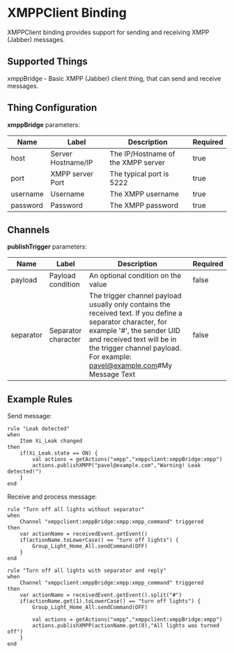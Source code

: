 # XMPPClient Binding

XMPPClient binding provides support for sending and receiving XMPP (Jabber) messages.

## Supported Things

xmppBridge - Basic XMPP (Jabber) client thing, that can send and receive messages.

## Thing Configuration

**xmppBridge** parameters:

| Name   |      Label      |  Description |  Required |
|----------|-------------|------|------|
| host | Server Hostname/IP | The IP/Hostname of the XMPP server | true |
| port | XMPP server Port | The typical port is 5222 | true |
| username | Username | The XMPP username | true |
| password | Password | The XMPP password | true |


## Channels

**publishTrigger** parameters:

| Name   |      Label      |  Description |  Required |
|----------|-------------|------|------|
| payload | Payload condition | An optional condition on the value | false |
| separator | Separator character | The trigger channel payload usually only contains the received text. If you define a separator character, for example '#', the sender UID and received text will be in the trigger channel payload. For example: pavel@example.com#My Message Text | false |

## Example Rules

Send message:

```
rule "Leak detected"
when
    Item Xi_Leak changed
then
    if(Xi_Leak.state == ON) {
        val actions = getActions("xmpp","xmppclient:xmppBridge:xmpp")
        actions.publishXMPP("pavel@example.com","Warning! Leak detected!")
    }
end
```

Receive and process message:

```
rule "Turn off all lights without separator"
when
    Channel "xmppclient:xmppBridge:xmpp:xmpp_command" triggered
then
    var actionName = receivedEvent.getEvent()
    if(actionName.toLowerCase() == "turn off lights") {
        Group_Light_Home_All.sendCommand(OFF)
    }
end

rule "Turn off all lights with separator and reply"
when
    Channel "xmppclient:xmppBridge:xmpp:xmpp_command" triggered
then
    var actionName = receivedEvent.getEvent().split("#")
    if(actionName.get(1).toLowerCase() == "turn off lights") {
        Group_Light_Home_All.sendCommand(OFF)

        val actions = getActions("xmpp","xmppclient:xmppBridge:xmpp")
        actions.publishXMPP(actionName.get(0),"All lights was turned off")
    }
end
```
